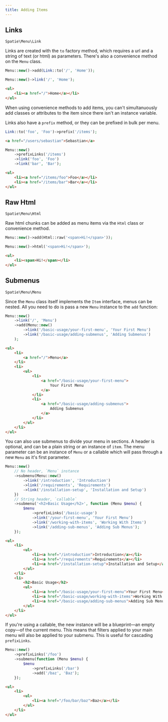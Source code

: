 ```yaml
---
title: Adding Items
---
```


## Links

`Spatie\Menu\Link`

Links are created with the `to` factory method, which requires a url and a string of text (or html) as parameters. There's also a convenience method on the `Menu` class.

```php
Menu::new()->add(Link::to('/', 'Home'));
```

```php
Menu::new()->link('/', 'Home');
```

```html
<ul>
    <li><a href="/">Home</a></li>
</ul>
```

<div class="alert -info">
When using convenience methods to add items, you can't simultanuously add classes or attributes to the item since there isn't an instance variable.
</div>

Links also have a `prefix` method, or they can be prefixed in bulk per menu.

```php
Link::to('foo', 'Foo')->prefix('/items');
```

```html
<a href="/users/sebastian">Sebastian</a>
```

```php
Menu::new()
    ->prefixLinks('/items')
    ->link('foo', 'Foo')
    ->link('bar', 'Bar');
```

```html
<ul>
    <li><a href="/items/foo">Foo</a></li>
    <li><a href="/items/bar">Bar</a></li>
</ul>
```

## Raw Html

`Spatie\Menu\Html`

Raw html chunks can be added as menu items via the `Html` class or convenience method.

```php
Menu::new()->add(Html::raw('<span>Hi!</span>'));
```

```php
Menu::new()->html('<span>Hi!</span>');
```

```html
<ul>
    <li><span>Hi!</span></li>
</ul>
```

## Submenus

`Spatie\Menu\Menu`

Since the `Menu` class itself implements the `Item` interface, menus can be nested. All you need to do is pass a new `Menu` instance to the `add` function:

```php
Menu::new()
    ->link('/', 'Menu')
    ->add(Menu::new()
        ->link('/basic-usage/your-first-menu', 'Your First Menu')
        ->link('/basic-usage/adding-submenus', 'Adding Submenus')
    );
```

```html
<ul>
    <li>
        <a href="/">Menu</a>
    </li>
    <li>
        <ul>
            <li>
                <a href="/basic-usage/your-first-menu">
                    Your First Menu
                </a>
            </li>
            <li>
                <a href="/basic-usage/adding-submenus">
                    Adding Submenus
                </a>
            </li>
        </ul>
    </li>
</ul>
```

You can also use submenus to divide your menu in sections. A header is optional, and can be a plain string or an instance of `item`. The menu parameter can be an instance of `Menu` or a callable which will pass through a new `Menu` as it's first parameter.

```php
Menu::new()
    // No header, `Menu` instance
    ->submenu(Menu::new()
        ->link('/introduction', 'Introduction')
        ->link('/requirements', 'Requirements')
        ->link('/installation-setup', 'Installation and Setup')
    })
    // String header, `callable`
    ->submenu('<h2>Basic Usage</h2>', function (Menu $menu) {
        $menu
            ->prefixLinks('/basic-usage')
            ->link('/your-first-menu', 'Your First Menu')
            ->link('/working-with-items', 'Working With Items')
            ->link('/adding-sub-menus', 'Adding Sub Menus');
    });
```

```html
<ul>
    <li>
        <ul>
            <li><a href="/introduction">Introduction</a></li>
            <li><a href="/requirements">Requirements</a></li>
            <li><a href="/installation-setup">Installation and Setup</a></li>
        </ul>
    </li>
    <li>
        <h2>Basic Usage</h2>
        <ul>
            <li><a href="/basic-usage/your-first-menu">Your First Menu</a></li>
            <li><a href="/basic-usage/working-with-items">Working With Items</a></li>
            <li><a href="/basic-usage/adding-sub-menus">Adding Sub Menus</a></li>
        </ul>
    </li>
</ul>
```

If you're using a callable, the new instance will be a blueprint—an empty copy—of the current menu. This means that filters applied to your main menu will also be applied to your submenu. This is useful for cascading `prefixLinks`.

```php
Menu::new()
    ->prefixLinks('/foo')
    ->submenu(function (Menu $menu) {
        $menu
            ->prefixLinks('/bar')
            ->add('/baz', 'Baz');
    });
```

```html
<ul>
    <li>
        <ul>
            <li><a href="/foo/bar/baz">Baz</a></li>
        </ul>
    </li>
</ul>
```
